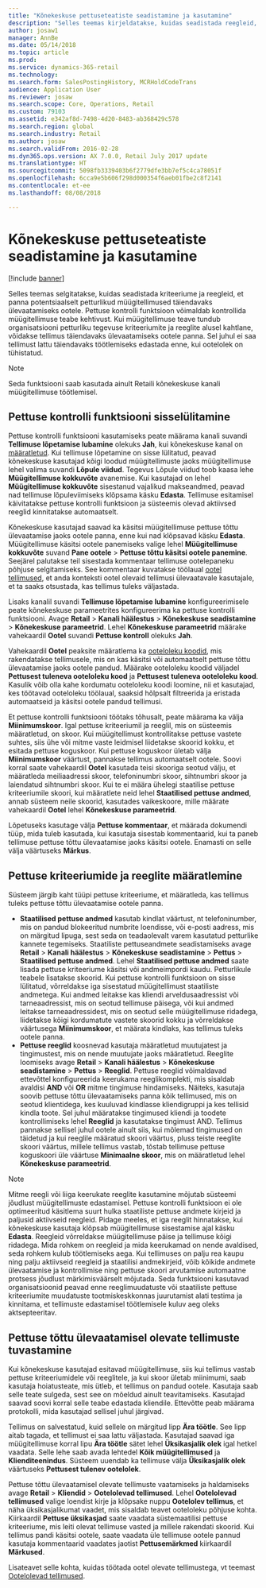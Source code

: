 ```yaml
---
title: "Kõnekeskuse pettuseteatiste seadistamine ja kasutamine"
description: "Selles teemas kirjeldatakse, kuidas seadistada reegleid, et tellimuste töötlemise käigus teavitada klienditeeninduse esindajaid potentsiaalsetest valeandmetest. Saate määratleda spetsiaalsed koodid, mida kasutatakse kahtlaste tellimust automaatselt või manuaalselt ootele panekuks."
author: josaw1
manager: AnnBe
ms.date: 05/14/2018
ms.topic: article
ms.prod: 
ms.service: dynamics-365-retail
ms.technology: 
ms.search.form: SalesPostingHistory, MCRHoldCodeTrans
audience: Application User
ms.reviewer: josaw
ms.search.scope: Core, Operations, Retail
ms.custom: 79103
ms.assetid: e342af8d-7498-4d20-8483-ab368429c578
ms.search.region: global
ms.search.industry: Retail
ms.author: josaw
ms.search.validFrom: 2016-02-28
ms.dyn365.ops.version: AX 7.0.0, Retail July 2017 update
ms.translationtype: HT
ms.sourcegitcommit: 5098fb3339403b6f2779dfe3bb7ef5c4ca78051f
ms.openlocfilehash: 6cca9e5b606f298d000354f6aeb01fbe2c8f2141
ms.contentlocale: et-ee
ms.lasthandoff: 08/08/2018

---
```


# <a name="set-up-and-work-with-call-center-fraud-alerts"></a>Kõnekeskuse pettuseteatiste seadistamine ja kasutamine

[!include [banner](includes/banner.md)]

Selles teemas selgitatakse, kuidas seadistada kriteeriume ja reegleid, et panna potentsiaalselt petturlikud müügitellimused täiendavaks ülevaatamiseks ootele. Pettuse kontrolli funktsioon võimaldab kontrollida müügitellimuse teabe kehtivust. Kui müügitellimuse teave tundub organisatsiooni petturliku tegevuse kriteeriumite ja reeglite alusel kahtlane, võidakse tellimus täiendavaks ülevaatamiseks ootele panna. Sel juhul ei saa tellimust lattu täiendavaks töötlemiseks edastada enne, kui ootelolek on tühistatud.

> [!NOTE]
> Seda funktsiooni saab kasutada ainult Retaili kõnekeskuse kanali müügitellimuse töötlemisel.

## <a name="turning-on-the-fraud-check-feature"></a>Pettuse kontrolli funktsiooni sisselülitamine

Pettuse kontrolli funktsiooni kasutamiseks peate määrama kanali suvandi **Tellimuse lõpetamise lubamine** olekuks **Jah**, kui kõnekeskuse kanal on [määratletud](https://docs.microsoft.com/en-us/dynamics365/unified-operations/retail/set-up-order-processing-options). Kui tellimuse lõpetamine on sisse lülitatud, peavad kõnekeskuse kasutajad kõigi loodud müügitellimuste jaoks müügitellimuse lehel valima suvandi **Lõpule viidud**. Tegevus Lõpule viidud toob kaasa lehe **Müügitellimuse kokkuvõte** avanemise. Kui kasutajad on lehel **Müügitellimuse kokkuvõte** sisestanud vajalikud makseandmed, peavad nad tellimuse lõpuleviimiseks klõpsama käsku **Edasta**. Tellimuse esitamisel käivitatakse pettuse kontrolli funktsioon ja süsteemis olevad aktiivsed reeglid kinnitatakse automaatselt.

Kõnekeskuse kasutajad saavad ka käsitsi müügitellimuse pettuse tõttu ülevaatamise jaoks ootele panna, enne kui nad klõpsavad käsku **Edasta**. Müügitellimuse käsitsi ootele panemiseks valige lehel **Müügitellimuse kokkuvõte** suvand **Pane ootele** \> **Pettuse tõttu käsitsi ootele panemine**. Seejärel palutakse teil sisestada kommentaar tellimuse ootelepaneku põhjuse selgitamiseks. See kommentaar kuvatakse töölaual [ootel tellimused](https://docs.microsoft.com/en-us/dynamics365/unified-operations/retail/work-with-order-holds), et anda konteksti ootel olevaid tellimusi ülevaatavale kasutajale, et ta saaks otsustada, kas tellimus tuleks väljastada.

Lisaks kanalil suvandi **Tellimuse lõpetamise lubamine** konfigureerimisele peate kõnekeskuse parameetrites konfigureerima ka pettuse kontrolli funktsiooni. Avage **Retail** \> **Kanali häälestus** \> **Kõnekeskuse seadistamine** \> **Kõnekeskuse parameetrid**. Lehel **Kõnekeskuse parameetrid** määrake vahekaardil **Ootel** suvandi **Pettuse kontroll** olekuks **Jah**.

Vahekaardil **Ootel** peaksite määratlema ka [ooteloleku koodid](https://docs.microsoft.com/en-us/dynamics365/unified-operations/retail/work-with-order-holds), mis rakendatakse tellimusele, mis on kas käsitsi või automaatselt pettuse tõttu ülevaatamise jaoks ootele pandud. Määrake ooteloleku koodid väljadel **Pettusest tuleneva ooteloleku kood** ja **Pettusest tuleneva ooteloleku kood**. Kasulik võib olla kahe kordumatu ooteloleku koodi loomine, nii et kasutajad, kes töötavad ooteloleku töölaual, saaksid hõlpsalt filtreerida ja eristada automaatseid ja käsitsi ootele pandud tellimusi.

Et pettuse kontrolli funktsiooni töötaks tõhusalt, peate määrama ka välja **Miinimumskoor**. Igal pettuse kriteeriumil ja reeglil, mis on süsteemis määratletud, on skoor. Kui müügitellimust kontrollitakse pettuse vastete suhtes, siis ühe või mitme vaste leidmisel liidetakse skoorid kokku, et esitada pettuse koguskoor. Kui pettuse koguskoor ületab välja **Miinimumskoor** väärtust, pannakse tellimus automaatselt ootele. Soovi korral saate vahekaardil **Ootel** kasutada teisi skooriga seotud välju, et määratleda meiliaadressi skoor, telefoninumbri skoor, sihtnumbri skoor ja laiendatud sihtnumbri skoor. Kui te ei määra ühelegi staatilise pettuse kriteeriumile skoori, kui määratlete neid lehel **Staatilised pettuse andmed**, annab süsteem neile skoorid, kasutades vaikeskoore, mille määrate vahekaardil **Ootel** lehel **Kõnekeskuse parameetrid**.

Lõpetuseks kasutage välja **Pettuse kommentaar**, et määrada dokumendi tüüp, mida tuleb kasutada, kui kasutaja sisestab kommentaarid, kui ta paneb tellimuse pettuse tõttu ülevaatamise jaoks käsitsi ootele. Enamasti on selle välja väärtuseks **Märkus**.

## <a name="defining-fraud-criteria-and-rules"></a>Pettuse kriteeriumide ja reeglite määratlemine

Süsteem järgib kaht tüüpi pettuse kriteeriume, et määratleda, kas tellimus tuleks pettuse tõttu ülevaatamise ootele panna.

- **Staatilised pettuse andmed** kasutab kindlat väärtust, nt telefoninumber, mis on pandud blokeeritud numbrite loendisse, või e-posti aadress, mis on märgitud lipuga, sest seda on teadaolevalt varem kasutatud petturlike kannete tegemiseks. Staatiliste pettuseandmete seadistamiseks avage **Retail** \> **Kanali häälestus** \> **Kõnekeskuse seadistamine** \> **Pettus** \> **Staatilised pettuse andmed**. Lehel **Staatilised pettuse andmed** saate lisada pettuse kriteeriume käsitsi või andmeimpordi kaudu. Petturlikule teabele lisatakse skoorid. Kui pettuse kontrolli funktsioon on sisse lülitatud, võrreldakse iga sisestatud müügitellimust staatiliste andmetega. Kui andmed leitakse kas kliendi arveldusaadressist või tarneaadressist, mis on seotud tellimuse päisega, või kui andmed leitakse tarneaadressidest, mis on seotud selle müügitellimuse ridadega, liidetakse kõigi kordumatute vastete skoorid kokku ja võrreldakse väärtusega **Miinimumskoor**, et määrata kindlaks, kas tellimus tuleks ootele panna.
- **Pettuse reeglid** koosnevad kasutaja määratletud muutujatest ja tingimustest, mis on nende muutujate jaoks määratletud. Reeglite loomiseks avage **Retail** \> **Kanali häälestus** \> **Kõnekeskuse seadistamine** \> **Pettus** \> **Reeglid**. Pettuse reeglid võimaldavad ettevõttel konfigureerida keerukama reeglikomplekti, mis sisaldab avaldisi **AND** või **OR** mitme tingimuse hindamiseks. Näiteks, kasutaja soovib pettuse tõttu ülevaatamiseks panna kõik tellimused, mis on seotud klientidega, kes kuuluvad kindlasse kliendigruppi ja kes tellisid kindla toote. Sel juhul määratakse tingimused kliendi ja toodete kontrollimiseks lehel **Reeglid** ja kasutatakse tingimust AND. Tellimus pannakse sellisel juhul ootele ainult siis, kui mõlemad tingimused on täidetud ja kui reeglile määratud skoori väärtus, pluss teiste reeglite skoori väärtus, millele tellimus vastab, tõstab tellimuse pettuse koguskoori üle väärtuse **Minimaalne skoor**, mis on määratletud lehel **Kõnekeskuse parameetrid**.

> [!NOTE]
> Mitme reegli või liiga keerukate reeglite kasutamine mõjutab süsteemi jõudlust müügitellimuste edastamisel. Pettuse kontrolli funktsioon ei ole optimeeritud käsitlema suurt hulka staatiliste pettuse andmete kirjeid ja paljusid aktiivseid reegleid. Pidage meeles, et iga reeglit hinnatakse, kui kõnekeskuse kasutaja klõpsab müügitellimuse sisestamise ajal käsku **Edasta**. Reegleid võrreldakse müügitellimuse päise ja tellimuse kõigi ridadega. Mida rohkem on reegleid ja mida keerukamad on nende avaldised, seda rohkem kulub töötlemiseks aega. Kui tellimuses on palju rea kaupu ning palju aktiivseid reegleid ja staatilisi andmekirjeid, võib kõikide andmete ülevaatamise ja kontrollimise ning pettuse skoori arvutamise automaatne protsess jõudlust märkimisväärselt mõjutada. Seda funktsiooni kasutavad organisatsioonid peavad enne reeglimuudatuste või staatiliste pettuse kriteeriumite muudatuste tootmiskeskkonnas juurutamist alati testima ja kinnitama, et tellimuste edastamisel töötlemisele kuluv aeg oleks aktsepteeritav.

## <a name="identifying-orders-that-are-on-hold-for-fraud-review"></a>Pettuse tõttu ülevaatamisel olevate tellimuste tuvastamine

Kui kõnekeskuse kasutajad esitavad müügitellimuse, siis kui tellimus vastab pettuse kriteeriumidele või reeglitele, ja kui skoor ületab miinimumi, saab kasutaja hoiatusteate, mis ütleb, et tellimus on pandud ootele. Kasutaja saab selle teate sulgeda, sest see on mõeldud ainult teavitamiseks. Kasutajad saavad soovi korral selle teabe edastada kliendile. Ettevõtte peab määrama protokolli, mida kasutajad sellisel juhul järgivad.

Tellimus on salvestatud, kuid sellele on märgitud lipp **Ära töötle**. See lipp aitab tagada, et tellimust ei saa lattu väljastada. Kasutajad saavad iga müügitellimuse korral lipu **Ära töötle** sätet lehel **Üksikasjalik olek** igal hetkel vaadata. Selle lehe saab avada lehtedel **Kõik müügitellimused** ja **Klienditeenindus**. Süsteem uuendab ka tellimuse välja **Üksikasjalik olek** väärtuseks **Pettusest tulenev ootelolek**.

Pettuse tõttu ülevaatamisel olevate tellimuste vaatamiseks ja haldamiseks avage **Retail** \> **Kliendid** \> **Ootelolevad tellimused**. Lehel **Ootelolevad tellimused** valige loendist kirje ja klõpsake nuppu **Ootelolev tellimus**, et näha üksikasjalikumat vaadet, mis sisaldab teavet ooteloleku põhjuse kohta. Kiirkaardil **Pettuse üksikasjad** saate vaadata süstemaatilisi pettuse kriteeriume, mis leiti olevat tellimuse vasted ja millele rakendati skoorid. Kui tellimus pandi käsitsi ootele, saate vaadata üle tellimuse ootele pannud kasutaja kommentaarid vaadates jaotist **Pettusemärkmed** kiirkaardil **Märkused**.

Lisateavet selle kohta, kuidas töötada ootel olevate tellimustega, vt teemast [Ootelolevad tellimused](https://docs.microsoft.com/en-us/dynamics365/unified-operations/retail/work-with-order-holds).

